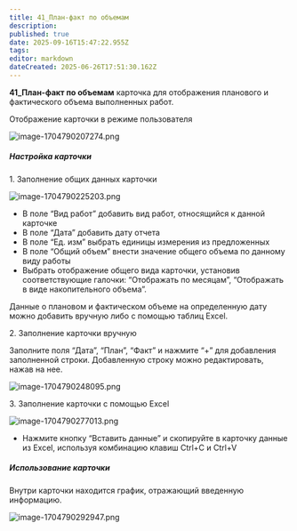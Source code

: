 ```yaml
---
title: 41_План-факт по объемам
description: 
published: true
date: 2025-09-16T15:47:22.955Z
tags: 
editor: markdown
dateCreated: 2025-06-26T17:51:30.162Z
---
```


**41\_План-факт по объемам** карточка для отображения планового и фактического объема выполненных работ.

Отображение карточки в режиме пользователя

![image-1704790207274.png](https://lh7-rt.googleusercontent.com/docsz/AD_4nXc429MFDtbzLC5uXNrZOCKWma_9LQQfqwkg8wi_e4k6YoyHB1qNvpqqubUz2QU03l_7CXQbj_OuKXDKL6DgnrSQFYmQqgBgwO4jyodsfB0P_8zB_MhQzxRoM2DHta425Y2EeGZ9sE4U9XiIU647?key=RqfQWK10_HwYSXgS6w5wLg)

##### Настройка карточки

1\. Заполнение общих данных карточки

![image-1704790225203.png](https://lh7-rt.googleusercontent.com/docsz/AD_4nXdGQewcvC6hV8-yIyStdVLJ_zbiAovGXuf2L9ns38GLPt-ugAae9b8Q9mE-VPtiqHxWs8_cAzQFoQG8CQeAQWjaYpafVIgrqbS5J1iutYHcrKSusyBTmMkNCrUAC5b62oNbMkX2epXdhKeXLqdW-A?key=RqfQWK10_HwYSXgS6w5wLg)

-   В поле “Вид работ” добавить вид работ, относящийся к данной карточке
-   В поле “Дата” добавить дату отчета
-   В поле “Ед. изм” выбрать единицы измерения из предложенных
-   В поле “Общий объем” внести значение общего объема по данному виду работы
-   Выбрать отображение общего вида карточки, установив соответствующие галочки: “Отображать по месяцам”, “Отображать в виде накопительного объема”.

Данные о плановом и фактическом объеме на определенную дату можно добавить вручную либо с помощью таблиц Excel.

2\. Заполнение карточки вручную

Заполните поля “Дата”, “План”, “Факт” и нажмите “+” для добавления заполненной строки. Добавленную строку можно редактировать, нажав на нее.

![image-1704790248095.png](https://lh7-rt.googleusercontent.com/docsz/AD_4nXdX8qcFM6B0ZbKm3pdDPfnSl20xjlRUcSImChtEKSj09CCfwq1d7-mmGdUyurg8id22A7VITOQ6X8DjPa61f6ICBQe-rLUKDINRq8rNQahB2UGDdXfY0_Ba6yJlYWkvHNEH20eCD18HkOQfdgzD?key=RqfQWK10_HwYSXgS6w5wLg)

3\. Заполнение карточки с помощью Excel

![image-1704790277013.png](https://lh7-rt.googleusercontent.com/docsz/AD_4nXez6lfjgJcF1s3oYM7r8mwI1LEJGk-54wF7Hv4yJfyokDnbeKuao4wwKVfUwpeS8SUBP5H58D5_MyJ-z-LvXxwiG2vs28ME-yVmrQEh-T7A_-k2WLz3UZttzrZwr5BCLjS374923iyA0HlM7q8qSQ?key=RqfQWK10_HwYSXgS6w5wLg)

-   Нажмите кнопку “Вставить данные” и скопируйте в карточку данные из Excel, используя комбинацию клавиш Ctrl+C и Ctrl+V

##### Использование карточки

Внутри карточки находится график, отражающий введенную информацию.

![image-1704790292947.png](https://lh7-rt.googleusercontent.com/docsz/AD_4nXeLJ2_AWYdiESP9MMDTRhDDdx8BbmZItkq-ndv2en90btaNPVrE1BsTD_ReCJVrL7CQL2902R61wGm0ml023b1hAGvAms4IpNXuOiVqQYPyf62u4YsoCD9BY2HO6tUCgANp1KrfY7S4z36QE4BMtw?key=RqfQWK10_HwYSXgS6w5wLg)